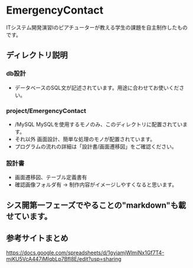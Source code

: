 # EmergencyContact
ITシステム開発演習Ⅰのピアチューターが教える学生の課題を自主制作したものです。

## ディレクトリ説明

### db設計
* データベースのSQL文が記述されています。用途に合わせてお使いください。

### project/EmergencyContact
* /MySQL MySQLを使用するモノのみ、このディレクトリに配置されています。
* それ以外 画面設計、簡単な処理のモノが配置されています。
* プログラムの流れの詳細は「設計書/画面遷移図」をご確認ください。

### 設計書
* 画面遷移図、テーブル定義書有
* 確認画像フォルダ有 → 制作内容がイメージしやすくなると思います。

## シス開第一フェーズでやることの"markdown"も載せています。

## 参考サイトまとめ
https://docs.google.com/spreadsheets/d/1gyiamjWlmiNx1Gf7T4-mjKU5VcA447iMIqbLp7BfI8E/edit?usp=sharing
